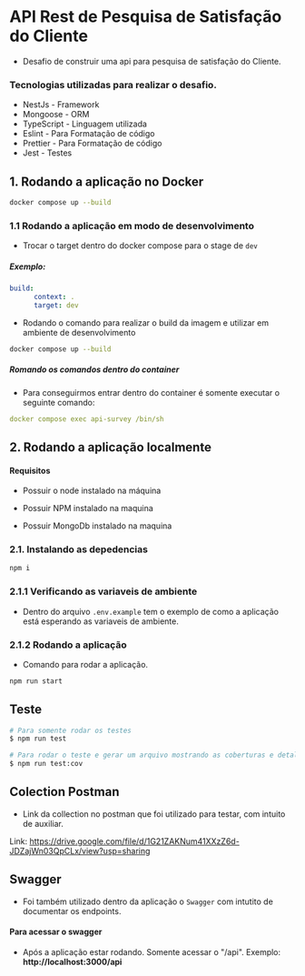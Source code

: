 # API Rest de Pesquisa de Satisfação do Cliente

- Desafio de construir uma api para pesquisa de satisfação do Cliente.

### Tecnologias utilizadas para realizar o desafio.

- NestJs - Framework
- Mongoose - ORM
- TypeScript - Linguagem utilizada
- Eslint - Para Formatação de código
- Prettier - Para Formatação de código
- Jest - Testes

## 1. Rodando a aplicação no Docker

```bash
docker compose up --build
```

### 1.1 Rodando a aplicação em modo de desenvolvimento

- Trocar o target dentro do docker compose para o stage de `dev`

##### Exemplo:

``` yml
build:
      context: .
      target: dev
```

- Rodando o comando para realizar o build da imagem e utilizar em ambiente de desenvolvimento

```bash
docker compose up --build
```

##### Romando os comandos dentro do container

- Para conseguirmos entrar dentro do container é somente executar o seguinte comando:

``` yml
docker compose exec api-survey /bin/sh
```

## 2. Rodando a aplicação localmente

#### Requisitos

- Possuir o node instalado na máquina

- Possuir NPM instalado na maquina

- Possuir MongoDb instalado na maquina

### 2.1. Instalando as depedencias

``` sh
npm i
```

### 2.1.1 Verificando as variaveis de ambiente

- Dentro do arquivo `.env.example` tem o exemplo de como a aplicação está esperando as variaveis de ambiente.

### 2.1.2 Rodando a aplicação

- Comando para rodar a aplicação.

``` sh
npm run start
```

## Teste

```bash
# Para somente rodar os testes
$ npm run test

# Para rodar o teste e gerar um arquivo mostrando as coberturas e detalhes
$ npm run test:cov
```

## Colection Postman

- Link da collection no postman que foi utilizado para testar, com intuito de auxiliar.

Link: https://drive.google.com/file/d/1G21ZAKNum41XXzZ6d-JDZajWn03QpCLx/view?usp=sharing

## Swagger 

- Foi também utilizado dentro da aplicação o `Swagger` com intutito de documentar os endpoints.

#### Para acessar o swagger

- Após a aplicação estar rodando. Somente acessar o "/api". Exemplo: **http://localhost:3000/api**

